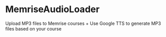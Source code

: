 # MemriseAudioLoader
Upload MP3 files to Memrise courses + Use Google TTS to generate MP3 files based on your course

